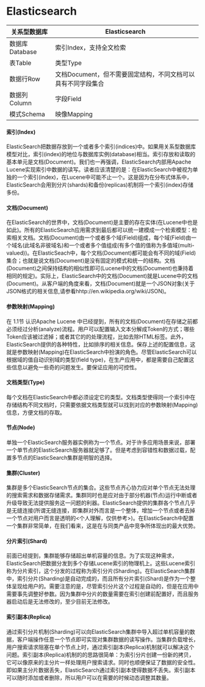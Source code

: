 # Elasticsearch

| 关系型数据库      | Elasticsearch                      |
| ----------- | ---------------------------------- |
| 数据库Database | 索引Index，支持全文检索                     |
| 表Table      | 类型Type                             |
| 数据行Row      | 文档Document，但不需要固定结构，不同文档可以具有不同字段集合 |
| 数据列Column   | 字段Field                            |
| 模式Schema    | 映像Mapping                          |

#### 索引(Index)

ElasticSearch把数据存放到一个或者多个索引(indices)中。如果用关系型数据库模型对比，索引(index)的地位与数据库实例(database)相当。索引存放和读取的基本单元是文档(Document)。我们也一再强调，ElasticSearch内部用Apache Lucene实现索引中数据的读写。读者应该清楚的是：在ElasticSearch中被视为单独的一个索引(index)，在Lucene中可能不止一个。这是因为在分布式体系中，ElasticSearch会用到分片(shards)和备份(replicas)机制将一个索引(index)存储多份。

#### 文档(Document)

在ElasticSearch的世界中，文档(Document)是主要的存在实体(在Lucene中也是如此)。所有的ElasticSearch应用需求到最后都可以统一建模成一个检索模型：检索相关文档。文档(Document)由一个或者多个域(Field)组成，每个域(Field)由一个域名(此域名非彼域名)和一个或者多个值组成(有多个值的值称为多值域(multi-valued))。在ElasticSeach中，每个文档(Document)都可能会有不同的域(Field)集合；也就是说文档(Document)是没有固定的模式和统一的结构。文档(Document)之间保持结构的相似性即可(Lucene中的文档(Document)也秉持着相同的规定)。实际上，ElasticSearch中的文档(Document)就是Lucene中的文档(Document)。从客户端的角度来看，文档(Document)就是一个JSON对象(关于JSON格式的相关信息,请参看hhtp://en.wikipedia.org/wiki/JSON)。

#### 参数映射(Mapping)

在  1.1节 认识Apache Lucene  中已经提到，所有的文档(Document)在存储之前都必须经过分析(analyze)流程。用户可以配置输入文本分解成Token的方式；哪些Token应该被过滤掉；或者其它的的处理流程，比如去除HTML标签。此外，ElasticSearch提供的各种特性，比如排序的相关信息。保存上述的配置信息，这就是参数映射(Mapping)在ElasticSearch中扮演的角色。尽管ElasticSearch可以根据域的值自动识别域的类型(field type)，在生产应用中，都是需要自己配置这些信息以避免一些奇的问题发生。要保证应用的可控性。

#### 文档类型(Type)

每个文档在ElasticSearch中都必须设定它的类型。文档类型使得同一个索引中在存储结构不同文档时，只需要依据文档类型就可以找到对应的参数映射(Mapping)信息，方便文档的存取。

#### 节点(Node)

单独一个ElasticSearch服务器实例称为一个节点。对于许多应用场景来说，部署一个单节点的ElasticSearch服务器就足够了。但是考虑到容错性和数据过载，配置多节点的ElasticSearch集群是明智的选择。

#### 集群(Cluster)

集群是多个ElasticSearch节点的集合。这些节点齐心协力应对单个节点无法处理的搜索需求和数据存储需求。集群同时也是应对由于部分机器(节点)运行中断或者升级导致无法提供服务这一问题的利器。ElasticSearch提供的集群各个节点几乎是无缝连接(所谓无缝连接，即集群对外而言是一个整体，增加一个节点或者去掉一个节点对用户而言是透明的<个人理解，仅供参考>)。在ElasticSearch中配置一个集群非常简单，在我们看来，这是在与同类产品中竞争所体现出的最大优势。

#### 分片索引(Shard)

前面已经提到，集群能够存储超出单机容量的信息。为了实现这种需求，ElasticSearch把数据分发到多个存储Lucene索引的物理机上。这些Lucene索引称为分片索引，这个分发的过程称为索引分片(Sharding)。在ElasticSearch集群中，索引分片(Sharding)是自动完成的，而且所有分片索引(Shard)是作为一个整体呈现给用户的。需要注意的是，尽管索引分片这个过程是自动的，但是在应用中需要事先调整好参数。因为集群中分片的数量需要在索引创建前配置好，而且服务器启动后是无法修改的，至少目前无法修改。

#### 索引副本(Replica)

通过索引分片机制(Sharding)可以向ElasticSearch集群中导入超过单机容量的数据，客户端操作任意一个节点即可实现对集群数据的读写操作。当集群负载增长，用户搜索请求阻塞在单个节点上时，通过索引副本(Replica)机制就可以解决这个问题。索引副本(Replica)机制的的思路很简单：为索引分片创建一份新的拷贝，它可以像原来的主分片一样处理用户搜索请求。同时也顺便保证了数据的安全性。即如果主分片数据丢失，ElasticSearch通过索引副本使得数据不丢失。索引副本可以随时添加或者删除，所以用户可以在需要的时候动态调整其数量。
